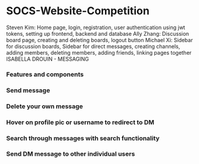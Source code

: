 # SOCS-Website-Competition

Steven Kim: Home page, login, registration, user authentication using jwt tokens, setting up frontend, backend and database
Ally Zhang: Discussion board page, creating and deleting boards, logout button
Michael Xi: Sidebar for discussion boards, Sidebar for direct messages,  creating channels, adding members, deleting members, adding friends, linking pages together
ISABELLA DROUIN - MESSAGING
### Features and components
### Send message
### Delete your own message
### Hover on profile pic or username to redirect to DM
### Search through messages with search functionality
### Send DM message to other individual users
